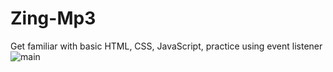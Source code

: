 # Zing-Mp3
Get familiar with basic HTML, CSS, JavaScript, practice using event listener
![main](https://user-images.githubusercontent.com/65357606/163909510-40191e5e-80cb-4d81-b5ce-7aa18481623e.png)
